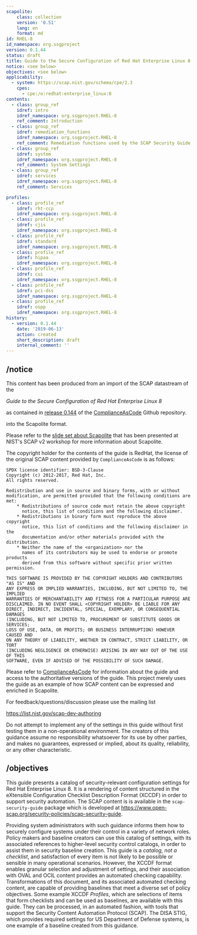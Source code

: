 ```yaml
---
scapolite:
    class: collection
    version: '0.51'
    lang: en
    format: md
id: RHEL-8
id_namespace: org.ssgproject
version: 0.1.44
status: draft
title: Guide to the Secure Configuration of Red Hat Enterprise Linux 8
notice: <see below>
objectives: <see below>
applicability:
  - system: https://scap.nist.gov/schema/cpe/2.3
    cpes:
      - cpe:/o:redhat:enterprise_linux:8
contents:
  - class: group_ref
    idref: intro
    idref_namespace: org.ssgproject.RHEL-8
    ref_comment: Introduction
  - class: group_ref
    idref: remediation_functions
    idref_namespace: org.ssgproject.RHEL-8
    ref_comment: Remediation functions used by the SCAP Security Guide Proje ...
  - class: group_ref
    idref: system
    idref_namespace: org.ssgproject.RHEL-8
    ref_comment: System Settings
  - class: group_ref
    idref: services
    idref_namespace: org.ssgproject.RHEL-8
    ref_comment: Services

profiles:
  - class: profile_ref
    idref: rht-ccp
    idref_namespace: org.ssgproject.RHEL-8
  - class: profile_ref
    idref: cjis
    idref_namespace: org.ssgproject.RHEL-8
  - class: profile_ref
    idref: standard
    idref_namespace: org.ssgproject.RHEL-8
  - class: profile_ref
    idref: hipaa
    idref_namespace: org.ssgproject.RHEL-8
  - class: profile_ref
    idref: cui
    idref_namespace: org.ssgproject.RHEL-8
  - class: profile_ref
    idref: pci-dss
    idref_namespace: org.ssgproject.RHEL-8
  - class: profile_ref
    idref: ospp
    idref_namespace: org.ssgproject.RHEL-8
history:
  - version: 0.1.44
    date: '2019-06-13'
    action: created
    short_description: draft
    internal_comment: ''
---
```



## /notice


This content has been produced from an import of the SCAP datastream of the

*Guide to the Secure Configuration of Red Hat Enterprise Linux 8*

as contained in [release 0.144](https://github.com/ComplianceAsCode/content/releases/tag/v0.1.44)
of the [ComplianceAsCode](https://github.com/ComplianceAsCode/content) Github repository.

into the Scapolite format.

Please refer to the [slide set about Scapolite](https://github.com/scapolite/docs/raw/master/201905_scap_v2_workshop/grobauer_siemens_scap_v2_experiences_scapolite.pdf)
that has been presented at NIST's SCAP v2 workshop for more information about Scapolite.

The copyright holder for the contents of the guide is RedHat, the 
license of the original SCAP content provided by `ComplianceAsCode` is as follows:

~~~
SPDX license identifier: BSD-3-Clause
Copyright (c) 2012-2017, Red Hat, Inc.
All rights reserved.

Redistribution and use in source and binary forms, with or without
modification, are permitted provided that the following conditions are met:
    * Redistributions of source code must retain the above copyright
      notice, this list of conditions and the following disclaimer.
    * Redistributions in binary form must reproduce the above copyright
      notice, this list of conditions and the following disclaimer in the
      documentation and/or other materials provided with the distribution.
    * Neither the name of the <organization> nor the
      names of its contributors may be used to endorse or promote products
      derived from this software without specific prior written permission.

THIS SOFTWARE IS PROVIDED BY THE COPYRIGHT HOLDERS AND CONTRIBUTORS "AS IS" AND
ANY EXPRESS OR IMPLIED WARRANTIES, INCLUDING, BUT NOT LIMITED TO, THE IMPLIED
WARRANTIES OF MERCHANTABILITY AND FITNESS FOR A PARTICULAR PURPOSE ARE
DISCLAIMED. IN NO EVENT SHALL <COPYRIGHT HOLDER> BE LIABLE FOR ANY
DIRECT, INDIRECT, INCIDENTAL, SPECIAL, EXEMPLARY, OR CONSEQUENTIAL DAMAGES
(INCLUDING, BUT NOT LIMITED TO, PROCUREMENT OF SUBSTITUTE GOODS OR SERVICES;
LOSS OF USE, DATA, OR PROFITS; OR BUSINESS INTERRUPTION) HOWEVER CAUSED AND
ON ANY THEORY OF LIABILITY, WHETHER IN CONTRACT, STRICT LIABILITY, OR TORT
(INCLUDING NEGLIGENCE OR OTHERWISE) ARISING IN ANY WAY OUT OF THE USE OF THIS
SOFTWARE, EVEN IF ADVISED OF THE POSSIBILITY OF SUCH DAMAGE.
~~~

Please refer to [ComplianceAsCode](https://github.com/ComplianceAsCode/content) for
information about the guide and access to the authoritative versions of the guide.
This project merely uses the guide as an example of how SCAP content can be expressed
and enriched in Scapolite.

For feedback/questions/discussion please use the mailing list

https://list.nist.gov/scap-dev-authoring 


 

 Do
not attempt to implement any of the settings in this guide without first
testing them in a non-operational environment. The creators of this
guidance assume no responsibility whatsoever for its use by other
parties, and makes no guarantees, expressed or implied, about its
quality, reliability, or any other characteristic.

## /objectives

This
guide presents a catalog of security-relevant configuration settings for
Red Hat Enterprise Linux 8. It is a rendering of content structured in
the eXtensible Configuration Checklist Description Format (XCCDF) in
order to support security automation. The SCAP content is is available
in the `scap-security-guide` package which is developed at
<https://www.open-scap.org/security-policies/scap-security-guide>.  
  
Providing system administrators with such guidance informs them how to
securely configure systems under their control in a variety of network
roles. Policy makers and baseline creators can use this catalog of
settings, with its associated references to higher-level security
control catalogs, in order to assist them in security baseline creation.
This guide is a *catalog, not a checklist*, and satisfaction of every
item is not likely to be possible or sensible in many operational
scenarios. However, the XCCDF format enables granular selection and
adjustment of settings, and their association with OVAL and OCIL content
provides an automated checking capability. Transformations of this
document, and its associated automated checking content, are capable of
providing baselines that meet a diverse set of policy objectives. Some
example XCCDF *Profiles*, which are selections of items that form
checklists and can be used as baselines, are available with this guide.
They can be processed, in an automated fashion, with tools that support
the Security Content Automation Protocol (SCAP). The DISA STIG, which
provides required settings for US Department of Defense systems, is one
example of a baseline created from this guidance.
